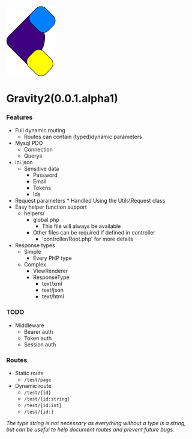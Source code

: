 ![Gravity logo](public/assets/img/logo.png)

# Gravity2(0.0.1.alpha1)

### Features
* Full dynamic routing
    * Routes can contain (typed)dynamic parameters
* Mysql PDO
    * Connection
    * Querys
* ini.json
    * Sensitive data
        * Password
        * Email
        * Tokens
        * Ids
* Request parameters
        * Handled Using the Utils\Request class
* Easy helper function support
    * helpers/
        * global.php
            * This file will always be available
        * Other files can be required if defined in controller
            * 'controller/Root.php' for more details
* Response types
    * Simple
        * Every PHP type
    * Complex
        * ViewRenderer
        * ResponseType
            * text/xml
            * text/json
            * text/html

### TODO
* Middleware
    * Bearer auth
    * Token auth
    * Session auth

### Routes

* Static route
    * `/test/page`
* Dynamic route
    * `/test/{id}`  
    * `/test/{id:string}`
    * `/test/{id:int}`
    * `/test/{id:}`

*The type string is not necessary as everything without a type is a string, but can be useful to help document routes and prevent future bugs.*